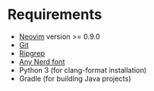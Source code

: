 # **Requirements**
- [Neovim](https://neovim.io/) version >= 0.9.0
- [Git](https://git-scm.com/)
- [Ripgrep](https://github.com/BurntSushi/ripgrep)
- [Any Nerd font](https://www.nerdfonts.com/)
- Python 3 (for clang-format installation)
- Gradle (for building Java projects)
